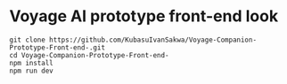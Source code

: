 <h1>Voyage AI prototype front-end look</h1>


```bsh
git clone https://github.com/KubasuIvanSakwa/Voyage-Companion-Prototype-Front-end-.git
cd Voyage-Companion-Prototype-Front-end-
npm install
npm run dev
```
